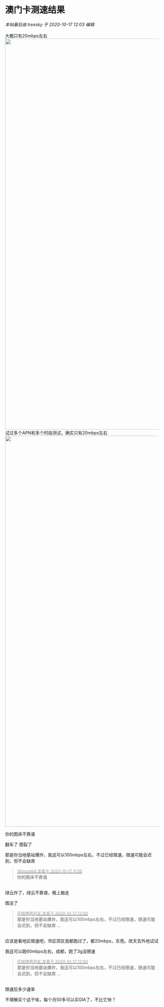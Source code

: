 # 澳门卡测速结果


<i class="pstatus"> 本帖最后由 treesky 于 2020-10-17 12:03 编辑 </i><br />
<br />
大概只有20mbps左右<br />
<img id="aimg_Tlaz8" onclick="zoom(this, this.src, 0, 0, 0)" class="zoom" width="591" height="1280" src="https://i.loli.net/2020/10/17/V9rCRhwuQidLjnl.jpg" border="0" alt="" /><br />
试过多个APN和多个时段测试，确实只有20mbps左右<br />
<img id="aimg_Lyy7w" onclick="zoom(this, this.src, 0, 0, 0)" class="zoom" width="591" height="1280" src="https://i.loli.net/2020/10/17/vXOwbnA2ZF6yCPQ.jpg" border="0" alt="" />

你的图床不靠谱

翻车了 图裂了

那是你当地基站爆炸，我这可以100mbps左右，不过已经限速，限速可能会迟到，但不会缺席

<div class="quote"><blockquote><font size="2"><a href="https://www.hostloc.com/forum.php?mod=redirect&amp;goto=findpost&amp;pid=9313027&amp;ptid=755317" target="_blank"><font color="#999999">Winsonkill 发表于 2020-10-17 11:59</font></a></font><br />
你的图床不靠谱</blockquote></div><br />
绿云炸了，绿云不靠谱，晚上搬走

图没了

<div class="quote"><blockquote><font size="2"><a href="https://www.hostloc.com/forum.php?mod=redirect&amp;goto=findpost&amp;pid=9313036&amp;ptid=755317" target="_blank"><font color="#999999">花样撸管冠军 发表于 2020-10-17 12:00</font></a></font><br />
那是你当地基站爆炸，我这可以100mbps左右，不过已经限速，限速可能会迟到，但不会缺席 ...</blockquote></div><br />
应该是看地区限速吧，市区郊区我都跑过了，都20mbps，东莞。改天去外地试试

我这可以跑60mbps左右，成都，跑了3g没限速

<div class="quote"><blockquote><font size="2"><a href="https://www.hostloc.com/forum.php?mod=redirect&amp;goto=findpost&amp;pid=9313036&amp;ptid=755317" target="_blank"><font color="#999999">花样撸管冠军 发表于 2020-10-17 12:00</font></a></font><br />
那是你当地基站爆炸，我这可以100mbps左右，不过已经限速，限速可能会迟到，但不会缺席 ...</blockquote></div><br />
限速后多少速率<img id="aimg_D6mbm" onclick="zoom(this, this.src, 0, 0, 0)" class="zoom" src="https://cdn.jsdelivr.net/gh/hishis/forum-master/public/images/patch.gif" onmouseover="img_onmouseoverfunc(this)" onload="thumbImg(this)" border="0" alt="" />

不理解买个这干啥，每个月50多可以买GIA了，不比它快？
